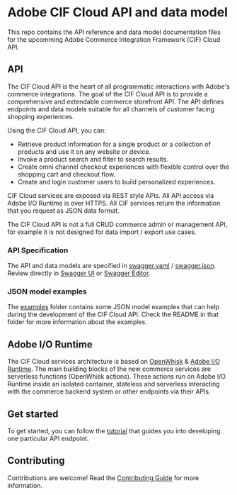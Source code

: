 # Adobe CIF Cloud API and data model

This repo contains the API reference and data model documentation files for the upcomming Adobe Commerce Integration Framework (CIF) Cloud API.

## API

The CIF Cloud API is the heart of all programmatic interactions with Adobe's commerce integrations. The goal of the CIF Cloud API is to provide a comprehensive and extendable commerce storefront API. The API defines endpoints and data models suitable for all channels of customer facing shopping experiences. 

Using the CIF Cloud API, you can:

* Retrieve product information for a single product or a collection of products and use it on any website or device.
* Invoke a product search and filter to search results.
* Create omni channel checkout experiences with flexible control over the shopping cart and checkout flow.
* Create and login customer users to build personalized experiences.

CIF Cloud services are exposed via REST style APIs. All API access via Adobe I/O Runtime is over HTTPS. All CIF services return the information that you request as JSON data format.

The CIF Cloud API is not a full CRUD commerce admin or management API, for example it is not designed for data import / export use cases.

### API Specification

The API and data models are specified in [swagger.yaml](/api/swagger.yaml) / [swagger.json](/api/swagger.json). Review directly in [Swagger UI](http://petstore.swagger.io/?url=https://raw.githubusercontent.com/Adobe-Marketing-Cloud/commerce-cif-doc/master/api/swagger.yaml) or [Swagger Editor](http://editor.swagger.io/).

### JSON model examples

The [examples](examples) folder contains some JSON model examples that can help during the development of the CIF Cloud API. Check the README in that folder for more information about the examples.

## Adobe I/O Runtime

The CIF Cloud services architecture is based on [OpenWhisk](https://openwhisk.apache.org) & [Adobe I/O Runtime](https://www.adobe.io/apis/cloudplatform/runtime.html). The main building blocks of the new commerce services are serverless functions (OpenWhisk actions). These actions run on Adobe I/O Runtime inside an isolated container, stateless and serverless interacting with the commerce backend system or other endpoints via their APIs. 

## Get started

To get started, you can follow the [tutorial](tutorial) that guides you into developing one particular API endpoint.

## Contributing

Contributions are welcome! Read the [Contributing Guide](CONTRIBUTING.md) for more information.